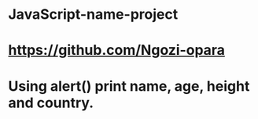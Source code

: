 # JavaScript-name-project
# https://github.com/Ngozi-opara
# Using alert() print name, age, height and country.
